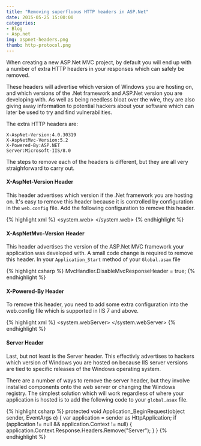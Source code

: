 ```yaml
---
title: "Removing superfluous HTTP headers in ASP.Net"
date: 2015-05-25 15:00:00
categories: 
- Blog
- Asp.net
img: aspnet-headers.png
thumb: http-protocol.png
---
```


When creating a new ASP.Net MVC project, by default you will end up with a number of extra HTTP headers in your responses which can safely be removed.

These headers will advertise which version of Windows you are hosting on, and which versions of the .Net framework and ASP.Net version you are developing with.  As well as being needless bloat over the wire, they are also giving away information to potential hackers about your software which can later be used to try and find vulnerabilities.

<!--more-->

The extra HTTP headers are:

    X-AspNet-Version:4.0.30319
    X-AspNetMvc-Version:5.2
    X-Powered-By:ASP.NET
    Server:Microsoft-IIS/8.0

The steps to remove each of the headers is different, but they are all very straighforward to carry out.

#### X-AspNet-Version Header

This header advertises which version if the .Net framework you are hosting on.  It's easy to remove this header because it is controlled by configuration in the `web.config` file.  Add the following configuration to remove this header.

{% highlight xml %}
<configuration>
  <system.web>
   <httpRuntime enableVersionHeader="false" />
  </system.web>
</configuration>
{% endhighlight %}

#### X-AspNetMvc-Version Header

This header advertises the version of the ASP.Net MVC framework your application was developed with.   A small code change is required to remove this header.  In your `Application_Start` method of your `Global.asax` file 

{% highlight csharp %}
MvcHandler.DisableMvcResponseHeader = true;
{% endhighlight %}

#### X-Powered-By Header

To remove this header, you need to add some extra configuration into the web.config file which is supported in IIS 7 and above.

{% highlight xml %}
<configuration>
  <system.webServer>
    <httpProtocol>
      <customHeaders>
        <remove name="X-Powered-By"/>
      </customHeaders>
    </httpProtocol>
  </system.webServer>
<configuration>
{% endhighlight %}

#### Server Header

Last, but not least is the Server header.  This effectivly advertises to hackers which version of Windows you are hosted on because IIS server versions are tied to specific releases of the Windows operating system.

There are a number of ways to remove the server header, but they involve installed components onto the web server or changing the Windows registry.  The simplest solution which will work regardless of where your application is hosted is to add the following code to your `global.asax` file.

{% highlight csharp %}
protected void Application_BeginRequest(object sender, EventArgs e)
{
    var application = sender as HttpApplication;
    if (application != null && application.Context != null)
    {
        application.Context.Response.Headers.Remove("Server");
    }
}
{% endhighlight %}